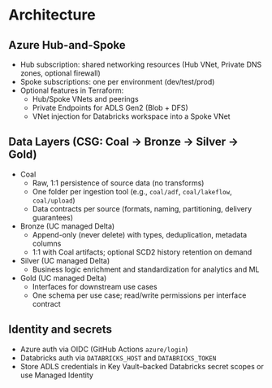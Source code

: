 # Architecture

## Azure Hub-and-Spoke

- Hub subscription: shared networking resources (Hub VNet, Private DNS zones, optional firewall)
- Spoke subscriptions: one per environment (dev/test/prod)
- Optional features in Terraform:
  - Hub/Spoke VNets and peerings
  - Private Endpoints for ADLS Gen2 (Blob + DFS)
  - VNet injection for Databricks workspace into a Spoke VNet

## Data Layers (CSG: Coal → Bronze → Silver → Gold)

- Coal
  - Raw, 1:1 persistence of source data (no transforms)
  - One folder per ingestion tool (e.g., `coal/adf`, `coal/lakeflow`, `coal/upload`)
  - Data contracts per source (formats, naming, partitioning, delivery guarantees)
- Bronze (UC managed Delta)
  - Append-only (never delete) with types, deduplication, metadata columns
  - 1:1 with Coal artifacts; optional SCD2 history retention on demand
- Silver (UC managed Delta)
  - Business logic enrichment and standardization for analytics and ML
- Gold (UC managed Delta)
  - Interfaces for downstream use cases
  - One schema per use case; read/write permissions per interface contract

## Identity and secrets

- Azure auth via OIDC (GitHub Actions `azure/login`)
- Databricks auth via `DATABRICKS_HOST` and `DATABRICKS_TOKEN`
- Store ADLS credentials in Key Vault–backed Databricks secret scopes or use Managed Identity

